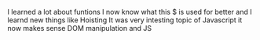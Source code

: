 I learned a lot about funtions I now know what this $ is used for better and I learnd new things like Hoisting  It was very intesting topic of Javascript it now makes sense DOM manipulation and JS 
